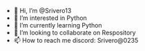 - 👋 Hi, I’m @Srivero13
- 👀 I’m interested in Python
- 🌱 I’m currently learning Python
- 💞️ I’m looking to collaborate on Respository
- 📫 How to reach me discord: Srivero@0235

<!---
Srivero13/Srivero13 is a ✨ special ✨ repository because its `README.md` (this file) appears on your GitHub profile.
You can click the Preview link to take a look at your changes.
--->
